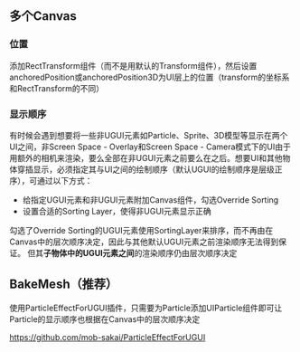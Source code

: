 ## 多个Canvas

### 位置

添加RectTransform组件（而不是用默认的Transform组件），然后设置anchoredPosition或anchoredPosition3D为UI层上的位置（transform的坐标系和RectTransform的不同）

### 显示顺序

有时候会遇到想要将一些非UGUI元素如Particle、Sprite、3D模型等显示在两个UI之间，非Screen Space - Overlay和Screen Space - Camera模式下的UI由于用额外的相机来渲染，要么全部在非UGUI元素之前要么在之后。想要UI和其他物体穿插显示，必须指定其与UI之间的绘制顺序（默认UGUI的绘制顺序是层级正序），可通过以下方式：

-   给指定UGUI元素和非UGUI元素附加Canvas组件，勾选Override Sorting
-   设置合适的Sorting Layer，使得非UGUI元素显示正确

勾选了Override Sorting的UGUI元素使用SortingLayer来排序，而不再由在Canvas中的层次顺序决定，因此与其他默认UGUI元素之前渲染顺序无法得到保证。
但其**子物体中的UGUI元素之间**的渲染顺序仍由层次顺序决定

## BakeMesh（推荐）

使用ParticleEffectForUGUI插件，只需要为Particle添加UIParticle组件即可让Particle的显示顺序也根据在Canvas中的层次顺序决定

https://github.com/mob-sakai/ParticleEffectForUGUI